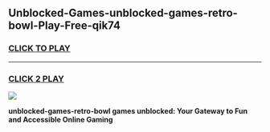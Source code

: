 
## Unblocked-Games-unblocked-games-retro-bowl-Play-Free-qik74
<h3>
<a href="https://premium76.site?title=unblocked-games-retro-bowl&ref=21A">CLICK TO PLAY</a></h3>
<hr>

<h3>
<a href="https://premium76.site?title=unblocked-games-retro-bowl&ref=21A">CLICK 2 PLAY</a>
  
</h3>

<a href="https://premium76.site?title=unblocked-games-retro-bowl&ref=21A"><img src="https://clearcache.store/games.png"></a>


**unblocked-games-retro-bowl games unblocked: Your Gateway to Fun and Accessible Online Gaming**
